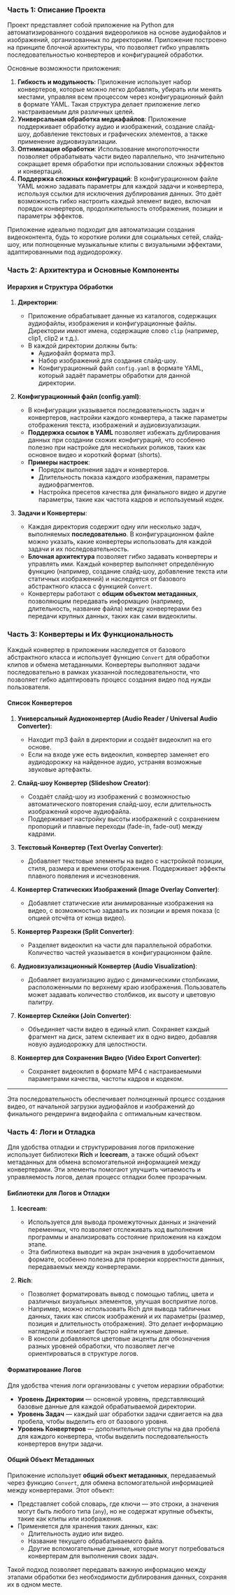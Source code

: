### Часть 1: Описание Проекта

Проект представляет собой приложение на Python для автоматизированного создания видеороликов на основе аудиофайлов и изображений, организованных по директориям. Приложение построено на принципе блочной архитектуры, что позволяет гибко управлять последовательностью конвертеров и конфигурацией обработки.

Основные возможности приложения:
1. **Гибкость и модульность**: Приложение использует набор конвертеров, которые можно легко добавлять, убирать или менять местами, управляя всем процессом через конфигурационный файл в формате YAML. Такая структура делает приложение легко настраиваемым для различных целей.
2. **Универсальная обработка медиафайлов**: Приложение поддерживает обработку аудио и изображений, создание слайд-шоу, добавление текстовых и графических элементов, а также применение аудиовизуализации.
3. **Оптимизация обработки**: Использование многопоточности позволяет обрабатывать части видео параллельно, что значительно сокращает время обработки при использовании сложных эффектов и конвертаций.
4. **Поддержка сложных конфигураций**: В конфигурационном файле YAML можно задавать параметры для каждой задачи и конвертера, используя ссылки для исключения дублирования данных. Это даёт возможность гибко настроить каждый элемент видео, включая порядок конвертеров, продолжительность отображения, позиции и параметры эффектов.

Приложение идеально подходит для автоматизации создания видеоконтента, будь то короткие ролики для социальных сетей, слайд-шоу, или полноценные музыкальные клипы с визуальными эффектами, адаптированными под аудиодорожку.

### Часть 2: Архитектура и Основные Компоненты

#### Иерархия и Структура Обработки

1. **Директории**:
   - Приложение обрабатывает данные из каталогов, содержащих аудиофайлы, изображения и конфигурационные файлы. Директории имеют имена, содержащие слово `clip` (например, clip1, clip2 и т.д.).
   - В каждой директории должны быть:
     - Аудиофайл формата mp3.
     - Набор изображений для создания слайд-шоу.
     - Конфигурационный файл `config.yaml` в формате YAML, который задаёт параметры обработки для данной директории.

2. **Конфигурационный файл (config.yaml)**:
   - В конфигурации указывается последовательность задач и конвертеров, настройки каждого конвертера, а также параметры отображения текста, изображений и аудиовизуализации.
   - **Поддержка ссылок в YAML** позволяет избежать дублирования данных при создании схожих конфигураций, что особенно полезно при настройке для нескольких роликов, таких как основное видео и короткий формат (shorts).
   - **Примеры настроек**:
     - Порядок выполнения задач и конвертеров.
     - Длительность показа каждого изображения, параметры аудиофрагментов.
     - Настройка пресетов качества для финального видео и другие параметры, такие как частота кадров и используемый кодек.

3. **Задачи и Конвертеры**:
   - Каждая директория содержит одну или несколько задач, выполняемых **последовательно**. В конфигурационном файле можно указать, какие конвертеры использовать для каждой задачи и их последовательность.
   - **Блочная архитектура** позволяет гибко задавать конвертеры и управлять ими. Каждый конвертер выполняет определённую функцию (например, создание слайд-шоу, добавление текста или статичных изображений) и наследуется от базового абстрактного класса с функцией `Convert`.
   - Конвертеры работают с **общим объектом метаданных**, позволяющим передавать информацию (например, длительность, название файла) между конвертерами без передачи крупных данных, таких как сами видеоклипы.

### Часть 3: Конвертеры и Их Функциональность

Каждый конвертер в приложении наследуется от базового абстрактного класса и использует функцию `Convert` для обработки клипов и обмена метаданными. Конвертеры выполняют задачи последовательно в рамках указанной последовательности, что позволяет гибко адаптировать процесс создания видео под нужды пользователя.

#### Список Конвертеров

1. **Универсальный Аудиоконвертер (Audio Reader / Universal Audio Converter)**:
   - Находит mp3 файл в директории и создаёт видеоклип на его основе. 
   - Если на входе уже есть видеоклип, конвертер заменяет его аудиодорожку на найденное аудио, устраняя возможные звуковые артефакты.

2. **Слайд-шоу Конвертер (Slideshow Creator)**:
   - Создаёт слайд-шоу из изображений с возможностью автоматического повторения слайд-шоу, если длительность изображений короче аудиофайла.
   - Поддерживает настройку высоты изображений с сохранением пропорций и плавные переходы (fade-in, fade-out) между кадрами.

3. **Текстовый Конвертер (Text Overlay Converter)**:
   - Добавляет текстовые элементы на видео с настройкой позиции, стиля, размера и времени отображения. Поддерживает эффекты плавного появления и исчезновения.

4. **Конвертер Статических Изображений (Image Overlay Converter)**:
   - Добавляет статические или анимированные изображения на видео, с возможностью задавать их позиции и время показа (с опцией отсчёта от конца видео).

5. **Конвертер Разрезки (Split Converter)**:
   - Разделяет видеоклип на части для параллельной обработки. Количество частей указывается в конфигурационном файле.

6. **Аудиовизуализационный Конвертер (Audio Visualization)**:
   - Добавляет визуализацию аудио с динамическими столбиками, расположенными по верхнему краю изображения. Пользователь может задавать количество столбиков, их высоту и цветовую палитру.

7. **Конвертер Склейки (Join Converter)**:
   - Объединяет части видео в единый клип. Сохраняет каждый фрагмент на диск, затем склеивает их в одно видео, добавляя новую аудиодорожку для целостности.

8. **Конвертер для Сохранения Видео (Video Export Converter)**:
   - Сохраняет видеоклип в формате MP4 с настраиваемыми параметрами качества, частоты кадров и кодеком.

---

Эта последовательность обеспечивает полноценный процесс создания видео, от начальной загрузки аудиофайлов и изображений до финального рендеринга видеофайла с оптимальным качеством.

### Часть 4: Логи и Отладка

Для удобства отладки и структурирования логов приложение использует библиотеки **Rich** и **Icecream**, а также общий объект метаданных для обмена вспомогательной информацией между конвертерами. Эти элементы помогают улучшить читаемость и управляемость логов, делая процесс отладки более прозрачным.

#### Библиотеки для Логов и Отладки

1. **Icecream**:
   - Используется для вывода промежуточных данных и значений переменных, что позволяет отслеживать ход выполнения программы и анализировать состояние приложения на каждом этапе.
   - Эта библиотека выводит на экран значения в удобочитаемом формате, особенно полезна для проверки корректности данных, передаваемых между конвертерами.

2. **Rich**:
   - Позволяет форматировать вывод с помощью таблиц, цвета и различных визуальных элементов, улучшая восприятие логов.
   - Например, можно использовать Rich для вывода табличных данных, таких как список изображений и их параметры (размер, позиция и длительность отображения). Это делает информацию наглядной и помогает быстро найти нужные данные.
   - В консоли добавляются цветовые акценты для обозначения разных уровней обработки, что позволяет легче ориентироваться в структуре логов.

#### Форматирование Логов

Для удобства чтения логи организованы с учетом иерархии обработки:

- **Уровень Директории** — основной уровень, представляющий базовые данные для каждой обрабатываемой директории.
- **Уровень Задач** — каждый шаг обработки задачи сдвигается на два пробела, чтобы выделить его от базового уровня.
- **Уровень Конвертеров** — дополнительные отступы на два пробела для каждого конвертера, чтобы выделить последовательность конвертеров внутри задачи.

#### Общий Объект Метаданных

Приложение использует **общий объект метаданных**, передаваемый через функцию `Convert`, для обмена вспомогательной информацией между конвертерами. Этот объект:

- Представляет собой словарь, где ключи — это строки, а значения могут быть любого типа (`any`), но не содержат крупные объекты, такие как клипы или изображения.
- Применяется для хранения таких данных, как:
  - Длительность аудио или видео.
  - Название текущего обрабатываемого файла.
  - Другие вспомогательные данные, которые могут потребоваться конвертерам для выполнения своих задач.
  
Такой подход позволяет передавать важную информацию между этапами обработки без необходимости дублирования данных, сохраняя их в одном месте.

